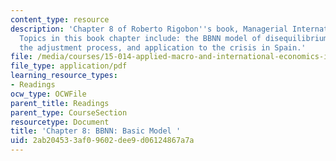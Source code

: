 ```yaml
---
content_type: resource
description: 'Chapter 8 of Roberto Rigobon''s book, Managerial International Macroeconomics.
  Topics in this book chapter include: the BBNN model of disequilibrium, the diagnostic,
  the adjustment process, and application to the crisis in Spain.'
file: /media/courses/15-014-applied-macro-and-international-economics-ii-spring-2016/2ab204533af09602dee9d06124867a7a_MIT15_014S16_Chapter8.pdf
file_type: application/pdf
learning_resource_types:
- Readings
ocw_type: OCWFile
parent_title: Readings
parent_type: CourseSection
resourcetype: Document
title: 'Chapter 8: BBNN: Basic Model '
uid: 2ab20453-3af0-9602-dee9-d06124867a7a
---
```

